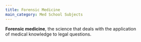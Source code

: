 ```yaml
---
title: Forensic Medicine
main_category: Med School Subjects
---
```

**Forensic medicine**, the science that deals with the application of medical knowledge to legal questions.